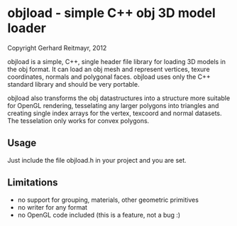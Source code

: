 # objload - simple C++ obj 3D model loader	
Copyright Gerhard Reitmayr, 2012

objload is a simple, C++, single header file library for loading 3D models in the obj format. It can load an obj mesh and represent vertices, texure coordinates, normals and polygonal faces. objload uses only the C++ standard library and should be very portable. 

objload also transforms the obj datastructures into a structure more suitable for OpenGL rendering, tesselating any larger polygons into triangles and creating single index arrays for the vertex, texcoord and normal datasets. The tesselation only works for convex polygons. 

## Usage
Just include the file objload.h in your project and you are set.

## Limitations
- no support for grouping, materials, other geometric primitives
- no writer for any format
- no OpenGL code included (this is a feature, not a bug :)
